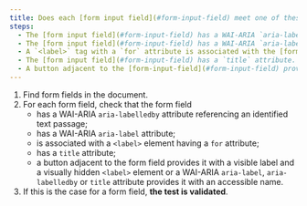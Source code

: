 ```yaml
---
title: Does each [form input field](#form-input-field) meet one of these conditions?
steps:
  - The [form input field](#form-input-field) has a WAI-ARIA `aria-labelledby` attribute referencing an identified [passage of text](#passage-of-text-linked-by-aria-labelledby-or-aria-describedby).
  - The [form input field](#form-input-field) has a WAI-ARIA `aria-label` attribute.
  - A `<label>` tag with a `for` attribute is associated with the [form input field](#form-input-field).
  - The [form input field](#form-input-field) has a `title` attribute.
  - A button adjacent to the [form-input-field](#form-input-field) provides it with a visible label, and a visually hidden `<label>` element or a WAI-ARIA `aria-label`, `aria-labelledby` or `title` attribute provides it with an accessible name.
---
```


1. Find form fields in the document.
2. For each form field, check that the form field
   - has a WAI-ARIA `aria-labelledby` attribute referencing an identified text passage;
   - has a WAI-ARIA `aria-label` attribute;
   - is associated with a `<label>` element having a `for` attribute;
   - has a `title` attribute;
   - a button adjacent to the form field provides it with a visible label and a visually hidden `<label>` element or a WAI-ARIA `aria-label`, `aria-labelledby` or `title` attribute provides it with an accessible name.
3. If this is the case for a form field, **the test is validated**.
